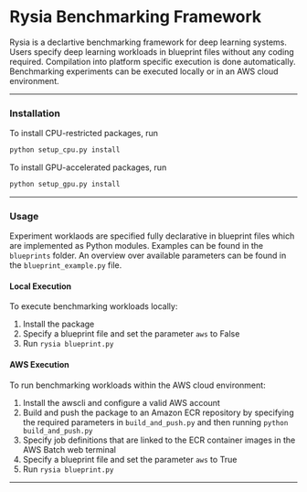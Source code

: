 # Rysia Benchmarking Framework
Rysia is a declartive benchmarking framework for deep learning systems. Users specify deep learning workloads in 
blueprint files without any coding required. Compilation into platform specific execution is done automatically.
Benchmarking experiments can be executed locally or in an AWS cloud environment.
***
### Installation
To install CPU-restricted packages, run 
```bash
python setup_cpu.py install
```

To install GPU-accelerated packages, run 
```bash
python setup_gpu.py install
``` 
***
### Usage
Experiment worklaods are specified fully declarative in blueprint files which are implemented as Python modules. 
Examples can be found in the ```blueprints``` folder. An overview over available parameters can be found in 
the ```blueprint_example.py``` file.


#### Local Execution
To execute benchmarking workloads locally:
1. Install the package
2. Specify a blueprint file and set the parameter ```aws``` to False
3. Run ```rysia blueprint.py```

#### AWS Execution
To run benchmarking workloads within the AWS cloud environment:
1. Install the awscli and configure a valid AWS account
2. Build and push the package to an Amazon ECR repository by 
specifying the required parameters in ```build_and_push.py``` and then running
```python build_and_push.py```
3. Specify job definitions that are linked to the
ECR container images in the AWS Batch web terminal
4. Specify a blueprint file and set the parameter ```aws``` to True
5. Run ```rysia blueprint.py```
***
